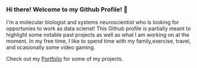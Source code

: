 ### Hi there! Welcome to my Github Profile! 👋

I'm a molecular biologist and systems neuroscientist who is looking for opportunies to work as data scienst! This Github profile is partially meant to highlight some notable past projects as well as what I am working on at the moment. In my free time, I like to spend time with my family,exercise, travel, and ocasionally some video gaming.  

Check out my [Portfolio](https://github.com/sean-otoole/Portfolio) for some of my projects. 

<!--
**seanotoole/seanotoole** is a ✨ _special_ ✨ repository because its `README.md` (this file) appears on your GitHub profile.

Here are some ideas to get you started:

- 🔭 I’m currently working on ...
- 🌱 I’m currently learning ...
- 👯 I’m looking to collaborate on ...
- 🤔 I’m looking for help with ...
- 💬 Ask me about ...
- 📫 How to reach me: ...
- 😄 Pronouns: ...
- ⚡ Fun fact: ...
-->
